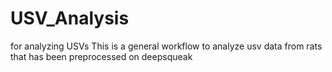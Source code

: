 # USV_Analysis
for analyzing USVs
This is a general workflow to analyze usv data from rats that has been preprocessed on deepsqueak
